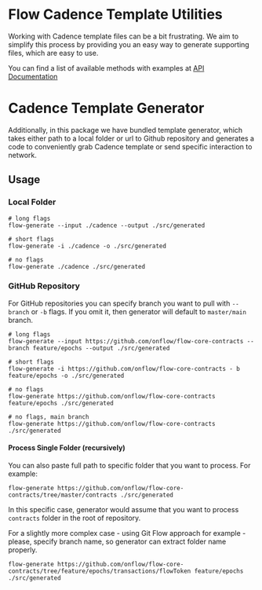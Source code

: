 # Flow Cadence Template Utilities
Working with Cadence template files can be a bit frustrating.
We aim to simplify this process by providing you an easy way to generate supporting files, which are easy to use.

You can find a list of available methods with examples at [API Documentation](/docs/api.md)

# Cadence Template Generator
Additionally, in this package we have bundled template generator, which takes either path to a local folder or url to
Github repository and generates a code to conveniently grab Cadence template or send specific interaction to network.

## Usage
### Local Folder
```
# long flags
flow-generate --input ./cadence --output ./src/generated

# short flags
flow-generate -i ./cadence -o ./src/generated

# no flags
flow-generate ./cadence ./src/generated
```

### GitHub Repository
For GitHub repositories you can specify branch you want to pull with `--branch` or `-b` flags. If you omit it, then generator
will default to `master/main` branch.
```
# long flags
flow-generate --input https://github.com/onflow/flow-core-contracts --branch feature/epochs --output ./src/generated

# short flags
flow-generate -i https://github.com/onflow/flow-core-contracts - b feature/epochs -o ./src/generated

# no flags
flow-generate https://github.com/onflow/flow-core-contracts feature/epochs ./src/generated

# no flags, main branch
flow-generate https://github.com/onflow/flow-core-contracts ./src/generated
```
#### Process Single Folder (recursively)
You can also paste full path to specific folder that you want to process. For example:
```
flow-generate https://github.com/onflow/flow-core-contracts/tree/master/contracts ./src/generated
```
In this specific case, generator would assume that you want to process `contracts` folder in the root of repository.

For a slightly more complex case - using Git Flow approach for example - please, specify branch name, so generator can
extract folder name properly.
```
flow-generate https://github.com/onflow/flow-core-contracts/tree/feature/epochs/transactions/flowToken feature/epochs ./src/generated
```
